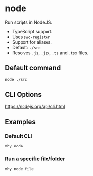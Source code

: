 # node

Run scripts in Node.JS.
- TypeScript support.
- Uses `swc-register`
- Support for aliases.
- Default: `./src`
- Resolves `.js`, `.jsx`, `.ts` and `.tsx` files.

## Default command
```bash
node ./src
```

## CLI Options
https://nodejs.org/api/cli.html

## Examples

### Default CLI
```bash
mhy node
```

### Run a specific file/folder
```bash
mhy node file
```



